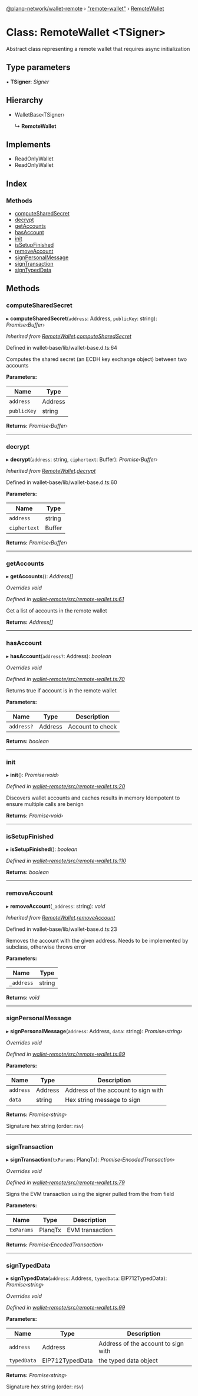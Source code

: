 [@planq-network/wallet-remote](../README.md) › ["remote-wallet"](../modules/_remote_wallet_.md) › [RemoteWallet](_remote_wallet_.remotewallet.md)

# Class: RemoteWallet <**TSigner**>

Abstract class representing a remote wallet that requires async initialization

## Type parameters

▪ **TSigner**: *Signer*

## Hierarchy

* WalletBase‹TSigner›

  ↳ **RemoteWallet**

## Implements

* ReadOnlyWallet
* ReadOnlyWallet

## Index

### Methods

* [computeSharedSecret](_remote_wallet_.remotewallet.md#computesharedsecret)
* [decrypt](_remote_wallet_.remotewallet.md#decrypt)
* [getAccounts](_remote_wallet_.remotewallet.md#getaccounts)
* [hasAccount](_remote_wallet_.remotewallet.md#hasaccount)
* [init](_remote_wallet_.remotewallet.md#init)
* [isSetupFinished](_remote_wallet_.remotewallet.md#issetupfinished)
* [removeAccount](_remote_wallet_.remotewallet.md#removeaccount)
* [signPersonalMessage](_remote_wallet_.remotewallet.md#signpersonalmessage)
* [signTransaction](_remote_wallet_.remotewallet.md#signtransaction)
* [signTypedData](_remote_wallet_.remotewallet.md#signtypeddata)

## Methods

###  computeSharedSecret

▸ **computeSharedSecret**(`address`: Address, `publicKey`: string): *Promise‹Buffer›*

*Inherited from [RemoteWallet](_remote_wallet_.remotewallet.md).[computeSharedSecret](_remote_wallet_.remotewallet.md#computesharedsecret)*

Defined in wallet-base/lib/wallet-base.d.ts:64

Computes the shared secret (an ECDH key exchange object) between two accounts

**Parameters:**

Name | Type |
------ | ------ |
`address` | Address |
`publicKey` | string |

**Returns:** *Promise‹Buffer›*

___

###  decrypt

▸ **decrypt**(`address`: string, `ciphertext`: Buffer): *Promise‹Buffer›*

*Inherited from [RemoteWallet](_remote_wallet_.remotewallet.md).[decrypt](_remote_wallet_.remotewallet.md#decrypt)*

Defined in wallet-base/lib/wallet-base.d.ts:60

**Parameters:**

Name | Type |
------ | ------ |
`address` | string |
`ciphertext` | Buffer |

**Returns:** *Promise‹Buffer›*

___

###  getAccounts

▸ **getAccounts**(): *Address[]*

*Overrides void*

*Defined in [wallet-remote/src/remote-wallet.ts:61](https://github.com/planq-network/planq-sdk/blob/master/packages/sdk/wallets/wallet-remote/src/remote-wallet.ts#L61)*

Get a list of accounts in the remote wallet

**Returns:** *Address[]*

___

###  hasAccount

▸ **hasAccount**(`address?`: Address): *boolean*

*Overrides void*

*Defined in [wallet-remote/src/remote-wallet.ts:70](https://github.com/planq-network/planq-sdk/blob/master/packages/sdk/wallets/wallet-remote/src/remote-wallet.ts#L70)*

Returns true if account is in the remote wallet

**Parameters:**

Name | Type | Description |
------ | ------ | ------ |
`address?` | Address | Account to check  |

**Returns:** *boolean*

___

###  init

▸ **init**(): *Promise‹void›*

*Defined in [wallet-remote/src/remote-wallet.ts:20](https://github.com/planq-network/planq-sdk/blob/master/packages/sdk/wallets/wallet-remote/src/remote-wallet.ts#L20)*

Discovers wallet accounts and caches results in memory
Idempotent to ensure multiple calls are benign

**Returns:** *Promise‹void›*

___

###  isSetupFinished

▸ **isSetupFinished**(): *boolean*

*Defined in [wallet-remote/src/remote-wallet.ts:110](https://github.com/planq-network/planq-sdk/blob/master/packages/sdk/wallets/wallet-remote/src/remote-wallet.ts#L110)*

**Returns:** *boolean*

___

###  removeAccount

▸ **removeAccount**(`_address`: string): *void*

*Inherited from [RemoteWallet](_remote_wallet_.remotewallet.md).[removeAccount](_remote_wallet_.remotewallet.md#removeaccount)*

Defined in wallet-base/lib/wallet-base.d.ts:23

Removes the account with the given address. Needs to be implemented by subclass, otherwise throws error

**Parameters:**

Name | Type |
------ | ------ |
`_address` | string |

**Returns:** *void*

___

###  signPersonalMessage

▸ **signPersonalMessage**(`address`: Address, `data`: string): *Promise‹string›*

*Overrides void*

*Defined in [wallet-remote/src/remote-wallet.ts:89](https://github.com/planq-network/planq-sdk/blob/master/packages/sdk/wallets/wallet-remote/src/remote-wallet.ts#L89)*

**Parameters:**

Name | Type | Description |
------ | ------ | ------ |
`address` | Address | Address of the account to sign with |
`data` | string | Hex string message to sign |

**Returns:** *Promise‹string›*

Signature hex string (order: rsv)

___

###  signTransaction

▸ **signTransaction**(`txParams`: PlanqTx): *Promise‹EncodedTransaction›*

*Overrides void*

*Defined in [wallet-remote/src/remote-wallet.ts:79](https://github.com/planq-network/planq-sdk/blob/master/packages/sdk/wallets/wallet-remote/src/remote-wallet.ts#L79)*

Signs the EVM transaction using the signer pulled from the from field

**Parameters:**

Name | Type | Description |
------ | ------ | ------ |
`txParams` | PlanqTx | EVM transaction  |

**Returns:** *Promise‹EncodedTransaction›*

___

###  signTypedData

▸ **signTypedData**(`address`: Address, `typedData`: EIP712TypedData): *Promise‹string›*

*Overrides void*

*Defined in [wallet-remote/src/remote-wallet.ts:99](https://github.com/planq-network/planq-sdk/blob/master/packages/sdk/wallets/wallet-remote/src/remote-wallet.ts#L99)*

**Parameters:**

Name | Type | Description |
------ | ------ | ------ |
`address` | Address | Address of the account to sign with |
`typedData` | EIP712TypedData | the typed data object |

**Returns:** *Promise‹string›*

Signature hex string (order: rsv)
